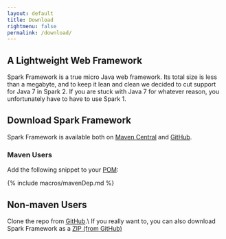 ```yaml
---
layout: default
title: Download
rightmenu: false
permalink: /download/
---
```


<h2 class="no-margin-top">A Lightweight Web Framework</h2>
Spark Framework is a true micro Java web framework. Its total size is less than a megabyte, and to keep it lean and clean we decided to cut support for Java 7 in Spark 2. If you are stuck with Java 7 for whatever reason, you unfortunately have to have to use Spark 1.

## Download Spark Framework
Spark Framework is available both on [Maven Central](http://search.maven.org/#search%7Cga%7C1%7Ca%3A%22spark-core%22) and [GitHub](https://github.com/perwendel/spark).

### Maven Users
Add the following snippet to your [POM](http://maven.apache.org/pom.html):

{% include macros/mavenDep.md %}

## Non-maven Users
Clone the repo from [GitHub](https://github.com/perwendel/spark).\\
If you really want to, you can also download Spark Framework as a [ZIP (from GitHub)](https://github.com/perwendel/spark/archive/master.zip)